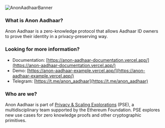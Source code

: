 ![AnonAadhaarBanner](https://github.com/anon-aadhaar/.github/assets/67648863/ce89c504-0f01-4830-9695-c268f25b32cf)

### What is Anon Aadhaar?
Anon Aadhaar is a zero-knowledge protocol that allows Aadhaar ID owners to prove their identity in a privacy-preserving way.

### Looking for more information?
- Documentation: [https://anon-aadhaar-documentation.vercel.app/](https://anon-aadhaar-documentation.vercel.app/)
- Demo: [https://anon-aadhaar-example.vercel.app/](https://anon-aadhaar-example.vercel.app/)
- Telegram: [https://t.me/anon_aadhaar](https://t.me/anon_aadhaar)

### Who are we?
Anon Aadhaar is part of [Privacy & Scaling Explorations](https://pse.dev/) (PSE), a multidisciplinary team supported by the Ethereum Foundation. PSE explores new use cases for zero knowledge proofs and other cryptographic primitives.
